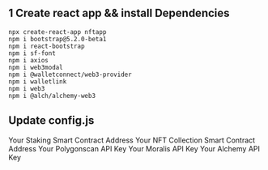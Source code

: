 ## 1 Create react app && install Dependencies
 ```
 npx create-react-app nftapp
 npm i bootstrap@5.2.0-beta1
 npm i react-bootstrap
 npm i sf-font
 npm i axios
 npm i web3modal
 npm i @walletconnect/web3-provider
 npm i walletlink
 npm i web3
 npm i @alch/alchemy-web3
 ```

 ## Update config.js

  Your Staking Smart Contract Address
  Your NFT Collection Smart Contract Address
  Your Polygonscan API Key
  Your Moralis API Key
  Your Alchemy API Key